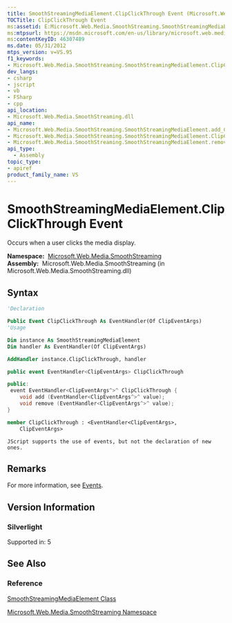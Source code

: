 ```yaml
---
title: SmoothStreamingMediaElement.ClipClickThrough Event (Microsoft.Web.Media.SmoothStreaming)
TOCTitle: ClipClickThrough Event
ms:assetid: E:Microsoft.Web.Media.SmoothStreaming.SmoothStreamingMediaElement.ClipClickThrough
ms:mtpsurl: https://msdn.microsoft.com/en-us/library/microsoft.web.media.smoothstreaming.smoothstreamingmediaelement.clipclickthrough(v=VS.95)
ms:contentKeyID: 46307489
ms.date: 05/31/2012
mtps_version: v=VS.95
f1_keywords:
- Microsoft.Web.Media.SmoothStreaming.SmoothStreamingMediaElement.ClipClickThrough
dev_langs:
- csharp
- jscript
- vb
- FSharp
- cpp
api_location:
- Microsoft.Web.Media.SmoothStreaming.dll
api_name:
- Microsoft.Web.Media.SmoothStreaming.SmoothStreamingMediaElement.add_ClipClickThrough
- Microsoft.Web.Media.SmoothStreaming.SmoothStreamingMediaElement.ClipClickThrough
- Microsoft.Web.Media.SmoothStreaming.SmoothStreamingMediaElement.remove_ClipClickThrough
api_type:
  - Assembly
topic_type:
- apiref
product_family_name: VS
---
```


# SmoothStreamingMediaElement.ClipClickThrough Event

Occurs when a user clicks the media display.

**Namespace:**  [Microsoft.Web.Media.SmoothStreaming](microsoft-web-media-smoothstreaming-namespace_1.md)  
**Assembly:**  Microsoft.Web.Media.SmoothStreaming (in Microsoft.Web.Media.SmoothStreaming.dll)

## Syntax

```vb
'Declaration

Public Event ClipClickThrough As EventHandler(Of ClipEventArgs)
'Usage

Dim instance As SmoothStreamingMediaElement
Dim handler As EventHandler(Of ClipEventArgs)

AddHandler instance.ClipClickThrough, handler
```

```csharp
public event EventHandler<ClipEventArgs> ClipClickThrough
```

```cpp
public:
 event EventHandler<ClipEventArgs^>^ ClipClickThrough {
    void add (EventHandler<ClipEventArgs^>^ value);
    void remove (EventHandler<ClipEventArgs^>^ value);
}
```

``` fsharp
member ClipClickThrough : <EventHandler<ClipEventArgs>,
    ClipEventArgs>
```

```jscript
JScript supports the use of events, but not the declaration of new ones.
```

## Remarks

For more information, see [Events](events.md).

## Version Information

### Silverlight

Supported in: 5  

## See Also

### Reference

[SmoothStreamingMediaElement Class](smoothstreamingmediaelement-class-microsoft-web-media-smoothstreaming_1.md)

[Microsoft.Web.Media.SmoothStreaming Namespace](microsoft-web-media-smoothstreaming-namespace_1.md)


